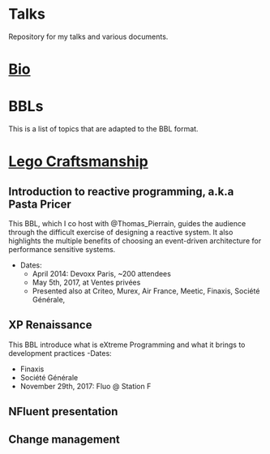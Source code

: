 # Talks
Repository for my talks and various documents.

# [Bio](Bio.MD)

# BBLs
This is a list of topics that are adapted to the BBL format.

# [Lego Craftsmanship](LegoCraftsmanship.md)

## Introduction to reactive programming, a.k.a Pasta Pricer
This BBL, which I co host with @Thomas_Pierrain, guides the audience through
the difficult exercise of designing a reactive system. It also highlights the multiple benefits of choosing an event-driven architecture for performance
sensitive systems.
- Dates:
  - April 2014: Devoxx Paris, ~200 attendees
  - May 5th, 2017, at Ventes privées
  - Presented also at Criteo, Murex, Air France, Meetic, Finaxis, Société Générale,

## XP Renaissance
This BBL introduce what is eXtreme Programming and what it brings to development practices
-Dates:
 - Finaxis
 - Société Générale
 - November 29th, 2017: Fluo @ Station F
 

## NFluent presentation


## Change management
